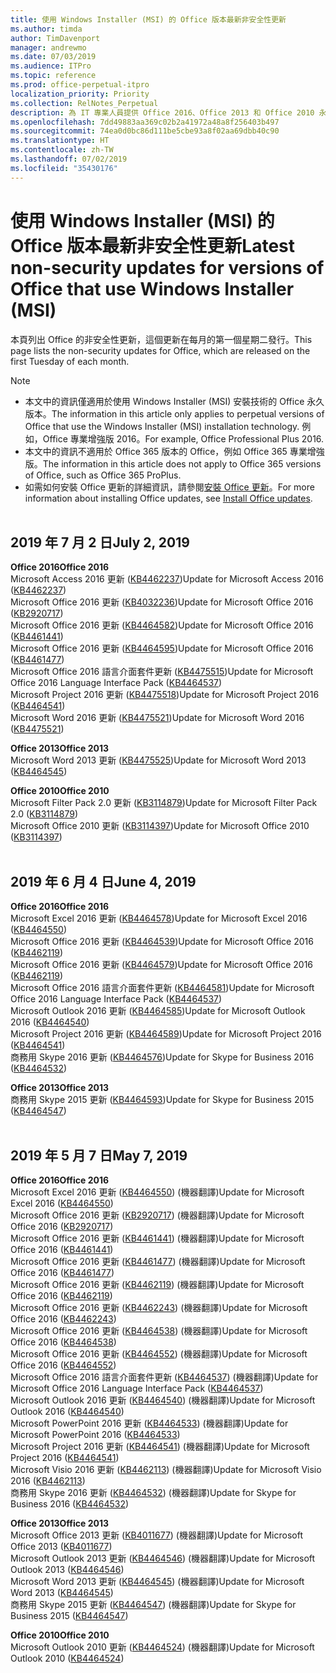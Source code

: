 ```yaml
---
title: 使用 Windows Installer (MSI) 的 Office 版本最新非安全性更新
ms.author: timda
author: TimDavenport
manager: andrewmo
ms.date: 07/03/2019
ms.audience: ITPro
ms.topic: reference
ms.prod: office-perpetual-itpro
localization_priority: Priority
ms.collection: RelNotes_Perpetual
description: 為 IT 專業人員提供 Office 2016、Office 2013 和 Office 2010 永久版本的最新非安全性更新資訊連結
ms.openlocfilehash: 7dd49883aa369c02b2a41972a48a8f256403b497
ms.sourcegitcommit: 74ea0d0bc86d111be5cbe93a8f02aa69dbb40c90
ms.translationtype: HT
ms.contentlocale: zh-TW
ms.lasthandoff: 07/02/2019
ms.locfileid: "35430176"
---
```

# <a name="latest-non-security-updates-for-versions-of-office-that-use-windows-installer-msi"></a><span data-ttu-id="9abff-103">使用 Windows Installer (MSI) 的 Office 版本最新非安全性更新</span><span class="sxs-lookup"><span data-stu-id="9abff-103">Latest non-security updates for versions of Office that use Windows Installer (MSI)</span></span>

<span data-ttu-id="9abff-104">本頁列出 Office 的非安全性更新，這個更新在每月的第一個星期二發行。</span><span class="sxs-lookup"><span data-stu-id="9abff-104">This page lists the non-security updates for Office, which are released on the first Tuesday of each month.</span></span>

> [!NOTE]
> - <span data-ttu-id="9abff-105">本文中的資訊僅適用於使用 Windows Installer (MSI) 安裝技術的 Office 永久版本。</span><span class="sxs-lookup"><span data-stu-id="9abff-105">The information in this article only applies to perpetual versions of Office that use the Windows Installer (MSI) installation technology.</span></span> <span data-ttu-id="9abff-106">例如，Office 專業增強版 2016。</span><span class="sxs-lookup"><span data-stu-id="9abff-106">For example, Office Professional Plus 2016.</span></span>
> - <span data-ttu-id="9abff-107">本文中的資訊不適用於 Office 365 版本的 Office，例如 Office 365 專業增強版。</span><span class="sxs-lookup"><span data-stu-id="9abff-107">The information in this article does not apply to Office 365 versions of Office, such as Office 365 ProPlus.</span></span>
> - <span data-ttu-id="9abff-108">如需如何安裝 Office 更新的詳細資訊，請參閱[安裝 Office 更新](https://support.office.com/article/2ab296f3-7f03-43a2-8e50-46de917611c5)。</span><span class="sxs-lookup"><span data-stu-id="9abff-108">For more information about installing Office updates, see [Install Office updates](https://support.office.com/article/2ab296f3-7f03-43a2-8e50-46de917611c5).</span></span>
<br/><br/>

## <a name="july-2-2019"></a><span data-ttu-id="9abff-109">2019 年 7 月 2 日</span><span class="sxs-lookup"><span data-stu-id="9abff-109">July 2, 2019</span></span>

<span data-ttu-id="9abff-110">**Office 2016**</span><span class="sxs-lookup"><span data-stu-id="9abff-110">**Office 2016**</span></span><br/>
<span data-ttu-id="9abff-111">Microsoft Access 2016 更新 ([KB4462237](https://support.microsoft.com/help/4462237))</span><span class="sxs-lookup"><span data-stu-id="9abff-111">Update for Microsoft Access 2016 ([KB4462237](https://support.microsoft.com/help/4462237))</span></span><br/>
<span data-ttu-id="9abff-112">Microsoft Office 2016 更新 ([KB4032236](https://support.microsoft.com/help/4032236))</span><span class="sxs-lookup"><span data-stu-id="9abff-112">Update for Microsoft Office 2016 ([KB2920717](https://support.microsoft.com/help/4032236))</span></span><br/>
<span data-ttu-id="9abff-113">Microsoft Office 2016 更新 ([KB4464582](https://support.microsoft.com/help/4464582))</span><span class="sxs-lookup"><span data-stu-id="9abff-113">Update for Microsoft Office 2016 ([KB4461441](https://support.microsoft.com/help/4464582))</span></span><br/>
<span data-ttu-id="9abff-114">Microsoft Office 2016 更新 ([KB4464595](https://support.microsoft.com/help/4464595))</span><span class="sxs-lookup"><span data-stu-id="9abff-114">Update for Microsoft Office 2016 ([KB4461477](https://support.microsoft.com/help/4464595))</span></span><br/>
<span data-ttu-id="9abff-115">Microsoft Office 2016 語言介面套件更新  ([KB4475515](https://support.microsoft.com/help/4475515))</span><span class="sxs-lookup"><span data-stu-id="9abff-115">Update for Microsoft Office 2016 Language Interface Pack ([KB4464537](https://support.microsoft.com/help/4475515))</span></span><br/>
<span data-ttu-id="9abff-116">Microsoft Project 2016 更新 ([KB4475518](https://support.microsoft.com/help/4475518))</span><span class="sxs-lookup"><span data-stu-id="9abff-116">Update for Microsoft Project 2016 ([KB4464541](https://support.microsoft.com/help/4475518))</span></span><br/>
<span data-ttu-id="9abff-117">Microsoft Word 2016 更新 ([KB4475521](https://support.microsoft.com/help/4475521))</span><span class="sxs-lookup"><span data-stu-id="9abff-117">Update for Microsoft Word 2016 ([KB4475521](https://support.microsoft.com/help/4475521))</span></span><br/>


<span data-ttu-id="9abff-118">**Office 2013**</span><span class="sxs-lookup"><span data-stu-id="9abff-118">**Office 2013**</span></span><br/>
<span data-ttu-id="9abff-119">Microsoft Word 2013 更新 ([KB4475525](https://support.microsoft.com/help/4475525))</span><span class="sxs-lookup"><span data-stu-id="9abff-119">Update for Microsoft Word 2013 ([KB4464545](https://support.microsoft.com/help/4475525))</span></span><br/>


<span data-ttu-id="9abff-120">**Office 2010**</span><span class="sxs-lookup"><span data-stu-id="9abff-120">**Office 2010**</span></span><br/>
<span data-ttu-id="9abff-121">Microsoft Filter Pack 2.0 更新 ([KB3114879](https://support.microsoft.com/help/3114879))</span><span class="sxs-lookup"><span data-stu-id="9abff-121">Update for Microsoft Filter Pack 2.0 ([KB3114879](https://support.microsoft.com/help/3114879))</span></span><br/><span data-ttu-id="9abff-122">Microsoft Office 2010 更新 ([KB3114397](https://support.microsoft.com/help/3114397))</span><span class="sxs-lookup"><span data-stu-id="9abff-122">Update for Microsoft Office 2010 ([KB3114397](https://support.microsoft.com/help/3114397))</span></span><br/><br/>

## <a name="june-4-2019"></a><span data-ttu-id="9abff-123">2019 年 6 月 4 日</span><span class="sxs-lookup"><span data-stu-id="9abff-123">June 4, 2019</span></span>

<span data-ttu-id="9abff-124">**Office 2016**</span><span class="sxs-lookup"><span data-stu-id="9abff-124">**Office 2016**</span></span><br/>
<span data-ttu-id="9abff-125">Microsoft Excel 2016 更新 ([KB4464578](https://support.microsoft.com/help/4464578))</span><span class="sxs-lookup"><span data-stu-id="9abff-125">Update for Microsoft Excel 2016 ([KB4464550](https://support.microsoft.com/help/4464578))</span></span><br/>
<span data-ttu-id="9abff-126">Microsoft Office 2016 更新 ([KB4464539](https://support.microsoft.com/help/4464539))</span><span class="sxs-lookup"><span data-stu-id="9abff-126">Update for Microsoft Office 2016 ([KB4462119](https://support.microsoft.com/help/4464539))</span></span><br/>
<span data-ttu-id="9abff-127">Microsoft Office 2016 更新 ([KB4464579](https://support.microsoft.com/help/4464579))</span><span class="sxs-lookup"><span data-stu-id="9abff-127">Update for Microsoft Office 2016 ([KB4462119](https://support.microsoft.com/help/4464579))</span></span><br/>
<span data-ttu-id="9abff-128">Microsoft Office 2016 語言介面套件更新  ([KB4464581](https://support.microsoft.com/help/4464581))</span><span class="sxs-lookup"><span data-stu-id="9abff-128">Update for Microsoft Office 2016 Language Interface Pack ([KB4464537](https://support.microsoft.com/help/4464581))</span></span><br/>
<span data-ttu-id="9abff-129">Microsoft Outlook 2016 更新  ([KB4464585](https://support.microsoft.com/help/4464585))</span><span class="sxs-lookup"><span data-stu-id="9abff-129">Update for Microsoft Outlook 2016 ([KB4464540](https://support.microsoft.com/help/4464585))</span></span><br/>
<span data-ttu-id="9abff-130">Microsoft Project 2016 更新  ([KB4464589](https://support.microsoft.com/help/4464589))</span><span class="sxs-lookup"><span data-stu-id="9abff-130">Update for Microsoft Project 2016 ([KB4464541](https://support.microsoft.com/help/4464589))</span></span><br/>
<span data-ttu-id="9abff-131">商務用 Skype 2016 更新  ([KB4464576](https://support.microsoft.com/help/4464576))</span><span class="sxs-lookup"><span data-stu-id="9abff-131">Update for Skype for Business 2016 ([KB4464532](https://support.microsoft.com/help/4464576))</span></span><br/>

<span data-ttu-id="9abff-132">**Office 2013**</span><span class="sxs-lookup"><span data-stu-id="9abff-132">**Office 2013**</span></span><br/>
<span data-ttu-id="9abff-133">商務用 Skype 2015 更新  ([KB4464593](https://support.microsoft.com/help/4464593))</span><span class="sxs-lookup"><span data-stu-id="9abff-133">Update for Skype for Business 2015 ([KB4464547](https://support.microsoft.com/help/4464593))</span></span><br/>
<br/>
## <a name="may-7-2019"></a><span data-ttu-id="9abff-134">2019 年 5 月 7 日</span><span class="sxs-lookup"><span data-stu-id="9abff-134">May 7, 2019</span></span>

<span data-ttu-id="9abff-135">**Office 2016**</span><span class="sxs-lookup"><span data-stu-id="9abff-135">**Office 2016**</span></span><br/>
<span data-ttu-id="9abff-136">Microsoft Excel 2016 更新 ([KB4464550](https://support.microsoft.com/help/4464550)) (機器翻譯)</span><span class="sxs-lookup"><span data-stu-id="9abff-136">Update for Microsoft Excel 2016 ([KB4464550](https://support.microsoft.com/help/4464550))</span></span><br/>
<span data-ttu-id="9abff-137">Microsoft Office 2016 更新 ([KB2920717](https://support.microsoft.com/help/2920717)) (機器翻譯)</span><span class="sxs-lookup"><span data-stu-id="9abff-137">Update for Microsoft Office 2016 ([KB2920717](https://support.microsoft.com/help/2920717))</span></span><br/>
<span data-ttu-id="9abff-138">Microsoft Office 2016 更新 ([KB4461441](https://support.microsoft.com/help/4461441)) (機器翻譯)</span><span class="sxs-lookup"><span data-stu-id="9abff-138">Update for Microsoft Office 2016 ([KB4461441](https://support.microsoft.com/help/4461441))</span></span><br/>
<span data-ttu-id="9abff-139">Microsoft Office 2016 更新 ([KB4461477](https://support.microsoft.com/help/4461477)) (機器翻譯)</span><span class="sxs-lookup"><span data-stu-id="9abff-139">Update for Microsoft Office 2016 ([KB4461477](https://support.microsoft.com/help/4461477))</span></span><br/>
<span data-ttu-id="9abff-140">Microsoft Office 2016 更新 ([KB4462119](https://support.microsoft.com/help/4462119)) (機器翻譯)</span><span class="sxs-lookup"><span data-stu-id="9abff-140">Update for Microsoft Office 2016 ([KB4462119](https://support.microsoft.com/help/4462119))</span></span><br/>
<span data-ttu-id="9abff-141">Microsoft Office 2016 更新 ([KB4462243](https://support.microsoft.com/help/4462243)) (機器翻譯)</span><span class="sxs-lookup"><span data-stu-id="9abff-141">Update for Microsoft Office 2016 ([KB4462243](https://support.microsoft.com/help/4462243))</span></span><br/>
<span data-ttu-id="9abff-142">Microsoft Office 2016 更新 ([KB4464538](https://support.microsoft.com/help/4464538)) (機器翻譯)</span><span class="sxs-lookup"><span data-stu-id="9abff-142">Update for Microsoft Office 2016 ([KB4464538](https://support.microsoft.com/help/4464538))</span></span><br/>
<span data-ttu-id="9abff-143">Microsoft Office 2016 更新 ([KB4464552](https://support.microsoft.com/help/4464552)) (機器翻譯)</span><span class="sxs-lookup"><span data-stu-id="9abff-143">Update for Microsoft Office 2016 ([KB4464552](https://support.microsoft.com/help/4464552))</span></span><br/>
<span data-ttu-id="9abff-144">Microsoft Office 2016 語言介面套件更新 ([KB4464537](https://support.microsoft.com/help/4464537)) (機器翻譯)</span><span class="sxs-lookup"><span data-stu-id="9abff-144">Update for Microsoft Office 2016 Language Interface Pack ([KB4464537](https://support.microsoft.com/help/4464537))</span></span><br/>
<span data-ttu-id="9abff-145">Microsoft Outlook 2016 更新 ([KB4464540](https://support.microsoft.com/help/4464540)) (機器翻譯)</span><span class="sxs-lookup"><span data-stu-id="9abff-145">Update for Microsoft Outlook 2016 ([KB4464540](https://support.microsoft.com/help/4464540))</span></span><br/>
<span data-ttu-id="9abff-146">Microsoft PowerPoint 2016 更新 ([KB4464533](https://support.microsoft.com/help/4464533)) (機器翻譯)</span><span class="sxs-lookup"><span data-stu-id="9abff-146">Update for Microsoft PowerPoint 2016 ([KB4464533](https://support.microsoft.com/help/4464533))</span></span><br/>
<span data-ttu-id="9abff-147">Microsoft Project 2016 更新 ([KB4464541](https://support.microsoft.com/help/4464541)) (機器翻譯)</span><span class="sxs-lookup"><span data-stu-id="9abff-147">Update for Microsoft Project 2016 ([KB4464541](https://support.microsoft.com/help/4464541))</span></span><br/>
<span data-ttu-id="9abff-148">Microsoft Visio 2016 更新 ([KB4462113](https://support.microsoft.com/help/4462113)) (機器翻譯)</span><span class="sxs-lookup"><span data-stu-id="9abff-148">Update for Microsoft Visio 2016 ([KB4462113](https://support.microsoft.com/help/4462113))</span></span><br/>
<span data-ttu-id="9abff-149">商務用 Skype 2016 更新 ([KB4464532](https://support.microsoft.com/help/4464532)) (機器翻譯)</span><span class="sxs-lookup"><span data-stu-id="9abff-149">Update for Skype for Business 2016 ([KB4464532](https://support.microsoft.com/help/4464532))</span></span><br/>

<span data-ttu-id="9abff-150">**Office 2013**</span><span class="sxs-lookup"><span data-stu-id="9abff-150">**Office 2013**</span></span><br/>
<span data-ttu-id="9abff-151">Microsoft Office 2013 更新 ([KB4011677](https://support.microsoft.com/help/4011677)) (機器翻譯)</span><span class="sxs-lookup"><span data-stu-id="9abff-151">Update for Microsoft Office 2013 ([KB4011677](https://support.microsoft.com/help/4011677))</span></span><br/>
<span data-ttu-id="9abff-152">Microsoft Outlook 2013 更新 ([KB4464546](https://support.microsoft.com/help/4464546)) (機器翻譯)</span><span class="sxs-lookup"><span data-stu-id="9abff-152">Update for Microsoft Outlook 2013 ([KB4464546](https://support.microsoft.com/help/4464546))</span></span><br/>
<span data-ttu-id="9abff-153">Microsoft Word 2013 更新 ([KB4464545](https://support.microsoft.com/help/4464545)) (機器翻譯)</span><span class="sxs-lookup"><span data-stu-id="9abff-153">Update for Microsoft Word 2013 ([KB4464545](https://support.microsoft.com/help/4464545))</span></span><br/>
<span data-ttu-id="9abff-154">商務用 Skype 2015 更新 ([KB4464547](https://support.microsoft.com/help/4464547)) (機器翻譯)</span><span class="sxs-lookup"><span data-stu-id="9abff-154">Update for Skype for Business 2015 ([KB4464547](https://support.microsoft.com/help/4464547))</span></span><br/>

<span data-ttu-id="9abff-155">**Office 2010**</span><span class="sxs-lookup"><span data-stu-id="9abff-155">**Office 2010**</span></span><br/>
<span data-ttu-id="9abff-156">Microsoft Outlook 2010 更新 ([KB4464524](https://support.microsoft.com/help/4464524)) (機器翻譯)</span><span class="sxs-lookup"><span data-stu-id="9abff-156">Update for Microsoft Outlook 2010 ([KB4464524](https://support.microsoft.com/help/4464524))</span></span>